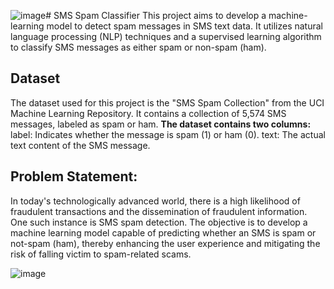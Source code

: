 ![image](https://github.com/ANDUGULA-SAI-KIRAN/SMS-Spam-Classifer/assets/143734802/04b131bd-2cc6-428b-9df8-e5020d679cda)# SMS Spam Classifier
This project aims to develop a machine-learning model to detect spam messages in SMS text data. It utilizes natural language processing (NLP) techniques and a supervised learning algorithm to classify SMS messages as either spam or non-spam (ham).

## Dataset
The dataset used for this project is the "SMS Spam Collection" from the UCI Machine Learning Repository. It contains a collection of 5,574 SMS messages, labeled as spam or ham. 
**The dataset contains two columns:**
label: Indicates whether the message is spam (1) or ham (0).
text: The actual text content of the SMS message.

## Problem Statement: 
In today's technologically advanced world, there is a high likelihood of fraudulent transactions and the dissemination of fraudulent information. One such instance is SMS spam detection. The objective is to develop a machine learning model capable of predicting whether an SMS is spam or not-spam (ham), thereby enhancing the user experience and mitigating the risk of falling victim to spam-related scams.

![image](https://github.com/ANDUGULA-SAI-KIRAN/SMS-Spam-Classifer/assets/143734802/826d7cfd-7d1b-4775-9c17-616558fc0b4b)
